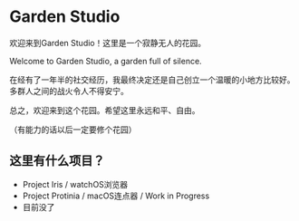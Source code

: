 # Garden Studio
欢迎来到Garden Studio！这里是一个寂静无人的花园。

Welcome to Garden Studio, a garden full of silence.

在经有了一年半的社交经历，我最终决定还是自己创立一个温暖的小地方比较好。多群人之间的战火令人不得安宁。

总之，欢迎来到这个花园。希望这里永远和平、自由。

（有能力的话以后一定要修个花园）

## 这里有什么项目？
- Project Iris / watchOS浏览器
- Project Protinia / macOS连点器 / Work in Progress
- 目前没了
